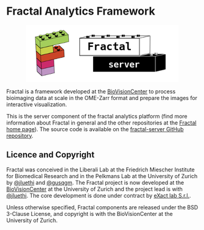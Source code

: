 # Fractal Analytics Framework

<p align="center">
  <img src="https://raw.githubusercontent.com/fractal-analytics-platform/fractal-logos/refs/heads/main/projects/fractal_server.png" alt="Fractal server logo" width="400">
</p>

Fractal is a framework developed at the [BioVisionCenter](https://www.biovisioncenter.uzh.ch/en.html) to process bioimaging data at scale in the OME-Zarr format and prepare the images for interactive visualization.

This is the server component of the fractal analytics platform (find more information about Fractal in general and the other repositories at the [Fractal home page](https://fractal-analytics-platform.github.io)). The source code is available on the [fractal-server GitHub repository](https://github.com/fractal-analytics-platform/fractal-server).


## Licence and Copyright

Fractal was conceived in the Liberali Lab at the Friedrich Miescher Institute for Biomedical Research and in the Pelkmans Lab at the University of Zurich by [@jluethi](https://github.com/jluethi) and [@gusqgm](https://github.com/gusqgm). The Fractal project is now developed at the [BioVisionCenter](https://www.biovisioncenter.uzh.ch/en.html) at the University of Zurich and the project lead is with [@jluethi](https://github.com/jluethi). The core development is done under contract by [eXact lab S.r.l.](https://www.exact-lab.it).

Unless otherwise specified, Fractal components are released under the BSD 3-Clause License, and copyright is with the BioVisionCenter at the University of Zurich.
